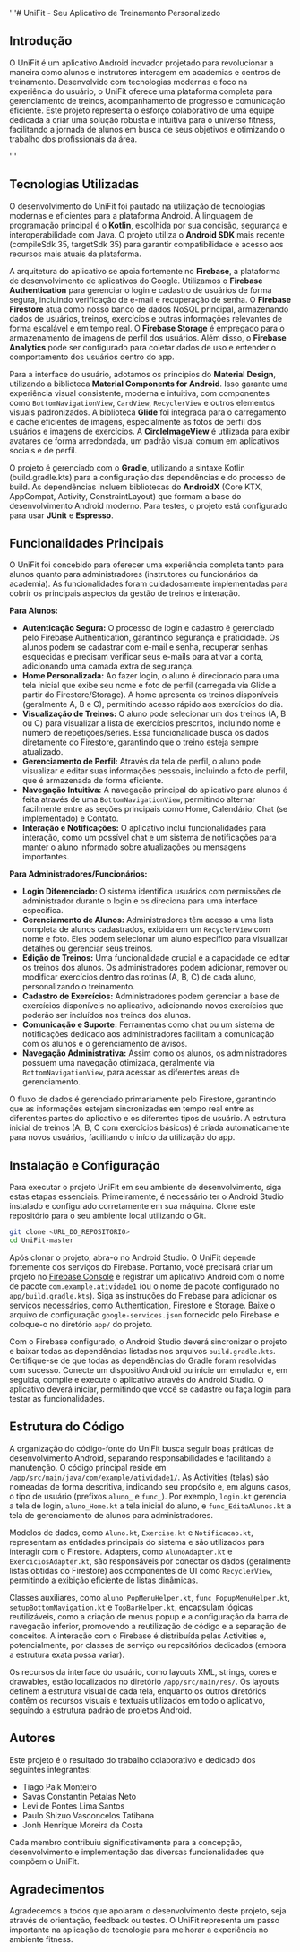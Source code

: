 '''# UniFit - Seu Aplicativo de Treinamento Personalizado

## Introdução

O UniFit é um aplicativo Android inovador projetado para revolucionar a maneira como alunos e instrutores interagem em academias e centros de treinamento. Desenvolvido com tecnologias modernas e foco na experiência do usuário, o UniFit oferece uma plataforma completa para gerenciamento de treinos, acompanhamento de progresso e comunicação eficiente. Este projeto representa o esforço colaborativo de uma equipe dedicada a criar uma solução robusta e intuitiva para o universo fitness, facilitando a jornada de alunos em busca de seus objetivos e otimizando o trabalho dos profissionais da área.

'''



## Tecnologias Utilizadas

O desenvolvimento do UniFit foi pautado na utilização de tecnologias modernas e eficientes para a plataforma Android. A linguagem de programação principal é o **Kotlin**, escolhida por sua concisão, segurança e interoperabilidade com Java. O projeto utiliza o **Android SDK** mais recente (compileSdk 35, targetSdk 35) para garantir compatibilidade e acesso aos recursos mais atuais da plataforma.

A arquitetura do aplicativo se apoia fortemente no **Firebase**, a plataforma de desenvolvimento de aplicativos do Google. Utilizamos o **Firebase Authentication** para gerenciar o login e cadastro de usuários de forma segura, incluindo verificação de e-mail e recuperação de senha. O **Firebase Firestore** atua como nosso banco de dados NoSQL principal, armazenando dados de usuários, treinos, exercícios e outras informações relevantes de forma escalável e em tempo real. O **Firebase Storage** é empregado para o armazenamento de imagens de perfil dos usuários. Além disso, o **Firebase Analytics** pode ser configurado para coletar dados de uso e entender o comportamento dos usuários dentro do app.

Para a interface do usuário, adotamos os princípios do **Material Design**, utilizando a biblioteca **Material Components for Android**. Isso garante uma experiência visual consistente, moderna e intuitiva, com componentes como `BottomNavigationView`, `CardView`, `RecyclerView` e outros elementos visuais padronizados. A biblioteca **Glide** foi integrada para o carregamento e cache eficientes de imagens, especialmente as fotos de perfil dos usuários e imagens de exercícios. A **CircleImageView** é utilizada para exibir avatares de forma arredondada, um padrão visual comum em aplicativos sociais e de perfil.

O projeto é gerenciado com o **Gradle**, utilizando a sintaxe Kotlin (build.gradle.kts) para a configuração das dependências e do processo de build. As dependências incluem bibliotecas do **AndroidX** (Core KTX, AppCompat, Activity, ConstraintLayout) que formam a base do desenvolvimento Android moderno. Para testes, o projeto está configurado para usar **JUnit** e **Espresso**.





## Funcionalidades Principais

O UniFit foi concebido para oferecer uma experiência completa tanto para alunos quanto para administradores (instrutores ou funcionários da academia). As funcionalidades foram cuidadosamente implementadas para cobrir os principais aspectos da gestão de treinos e interação.

**Para Alunos:**

*   **Autenticação Segura:** O processo de login e cadastro é gerenciado pelo Firebase Authentication, garantindo segurança e praticidade. Os alunos podem se cadastrar com e-mail e senha, recuperar senhas esquecidas e precisam verificar seus e-mails para ativar a conta, adicionando uma camada extra de segurança.
*   **Home Personalizada:** Ao fazer login, o aluno é direcionado para uma tela inicial que exibe seu nome e foto de perfil (carregada via Glide a partir do Firestore/Storage). A home apresenta os treinos disponíveis (geralmente A, B e C), permitindo acesso rápido aos exercícios do dia.
*   **Visualização de Treinos:** O aluno pode selecionar um dos treinos (A, B ou C) para visualizar a lista de exercícios prescritos, incluindo nome e número de repetições/séries. Essa funcionalidade busca os dados diretamente do Firestore, garantindo que o treino esteja sempre atualizado.
*   **Gerenciamento de Perfil:** Através da tela de perfil, o aluno pode visualizar e editar suas informações pessoais, incluindo a foto de perfil, que é armazenada de forma eficiente.
*   **Navegação Intuitiva:** A navegação principal do aplicativo para alunos é feita através de uma `BottomNavigationView`, permitindo alternar facilmente entre as seções principais como Home, Calendário, Chat (se implementado) e Contato.
*   **Interação e Notificações:** O aplicativo inclui funcionalidades para interação, como um possível chat e um sistema de notificações para manter o aluno informado sobre atualizações ou mensagens importantes.

**Para Administradores/Funcionários:**

*   **Login Diferenciado:** O sistema identifica usuários com permissões de administrador durante o login e os direciona para uma interface específica.
*   **Gerenciamento de Alunos:** Administradores têm acesso a uma lista completa de alunos cadastrados, exibida em um `RecyclerView` com nome e foto. Eles podem selecionar um aluno específico para visualizar detalhes ou gerenciar seus treinos.
*   **Edição de Treinos:** Uma funcionalidade crucial é a capacidade de editar os treinos dos alunos. Os administradores podem adicionar, remover ou modificar exercícios dentro das rotinas (A, B, C) de cada aluno, personalizando o treinamento.
*   **Cadastro de Exercícios:** Administradores podem gerenciar a base de exercícios disponíveis no aplicativo, adicionando novos exercícios que poderão ser incluídos nos treinos dos alunos.
*   **Comunicação e Suporte:** Ferramentas como chat ou um sistema de notificações dedicado aos administradores facilitam a comunicação com os alunos e o gerenciamento de avisos.
*   **Navegação Administrativa:** Assim como os alunos, os administradores possuem uma navegação otimizada, geralmente via `BottomNavigationView`, para acessar as diferentes áreas de gerenciamento.

O fluxo de dados é gerenciado primariamente pelo Firestore, garantindo que as informações estejam sincronizadas em tempo real entre as diferentes partes do aplicativo e os diferentes tipos de usuário. A estrutura inicial de treinos (A, B, C com exercícios básicos) é criada automaticamente para novos usuários, facilitando o início da utilização do app.





## Instalação e Configuração

Para executar o projeto UniFit em seu ambiente de desenvolvimento, siga estas etapas essenciais. Primeiramente, é necessário ter o Android Studio instalado e configurado corretamente em sua máquina. Clone este repositório para o seu ambiente local utilizando o Git.

```bash
git clone <URL_DO_REPOSITORIO>
cd UniFit-master
```

Após clonar o projeto, abra-o no Android Studio. O UniFit depende fortemente dos serviços do Firebase. Portanto, você precisará criar um projeto no [Firebase Console](https://console.firebase.google.com/) e registrar um aplicativo Android com o nome de pacote `com.example.atividade1` (ou o nome de pacote configurado no `app/build.gradle.kts`). Siga as instruções do Firebase para adicionar os serviços necessários, como Authentication, Firestore e Storage. Baixe o arquivo de configuração `google-services.json` fornecido pelo Firebase e coloque-o no diretório `app/` do projeto.

Com o Firebase configurado, o Android Studio deverá sincronizar o projeto e baixar todas as dependências listadas nos arquivos `build.gradle.kts`. Certifique-se de que todas as dependências do Gradle foram resolvidas com sucesso. Conecte um dispositivo Android ou inicie um emulador e, em seguida, compile e execute o aplicativo através do Android Studio. O aplicativo deverá iniciar, permitindo que você se cadastre ou faça login para testar as funcionalidades.

## Estrutura do Código

A organização do código-fonte do UniFit busca seguir boas práticas de desenvolvimento Android, separando responsabilidades e facilitando a manutenção. O código principal reside em `/app/src/main/java/com/example/atividade1/`. As Activities (telas) são nomeadas de forma descritiva, indicando seu propósito e, em alguns casos, o tipo de usuário (prefixos `aluno_` e `func_`). Por exemplo, `login.kt` gerencia a tela de login, `aluno_Home.kt` a tela inicial do aluno, e `func_EditaAlunos.kt` a tela de gerenciamento de alunos para administradores.

Modelos de dados, como `Aluno.kt`, `Exercise.kt` e `Notificacao.kt`, representam as entidades principais do sistema e são utilizados para interagir com o Firestore. Adapters, como `AlunoAdapter.kt` e `ExerciciosAdapter.kt`, são responsáveis por conectar os dados (geralmente listas obtidas do Firestore) aos componentes de UI como `RecyclerView`, permitindo a exibição eficiente de listas dinâmicas.

Classes auxiliares, como `aluno_PopMenuHelper.kt`, `func_PopupMenuHelper.kt`, `setupBottomNavigation.kt` e `TopBarHelper.kt`, encapsulam lógicas reutilizáveis, como a criação de menus popup e a configuração da barra de navegação inferior, promovendo a reutilização de código e a separação de conceitos. A interação com o Firebase é distribuída pelas Activities e, potencialmente, por classes de serviço ou repositórios dedicados (embora a estrutura exata possa variar).

Os recursos da interface do usuário, como layouts XML, strings, cores e drawables, estão localizados no diretório `/app/src/main/res/`. Os layouts definem a estrutura visual de cada tela, enquanto os outros diretórios contêm os recursos visuais e textuais utilizados em todo o aplicativo, seguindo a estrutura padrão de projetos Android.

## Autores

Este projeto é o resultado do trabalho colaborativo e dedicado dos seguintes integrantes:

*   Tiago Paik Monteiro
*   Savas Constantin Petalas Neto
*   Levi de Pontes Lima Santos
*   Paulo Shizuo Vasconcelos Tatibana
*   Jonh Henrique Moreira da Costa

Cada membro contribuiu significativamente para a concepção, desenvolvimento e implementação das diversas funcionalidades que compõem o UniFit.

## Agradecimentos

Agradecemos a todos que apoiaram o desenvolvimento deste projeto, seja através de orientação, feedback ou testes. O UniFit representa um passo importante na aplicação de tecnologia para melhorar a experiência no ambiente fitness.


